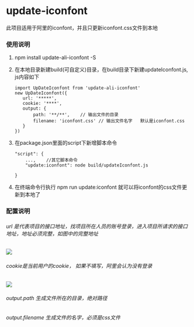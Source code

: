 # update-iconfont

此项目适用于阿里的iconfont，并且只更新iconfont.css文件到本地

### 使用说明

1. npm install update-ali-iconfont -S
2. 在本地目录新建build(可自定义)目录，在build目录下新建updateIconfont.js, js内容如下
   
   ```
   import UpDateIconfont from 'update-ali-iconfont'
   new UpDateIconfont({
      url: '*****',
      cookie: '****',
      output: {
          path: '**/**',    // 输出文件的目录
          filename: 'iconfont.css' // 输出文件名字   默认是iconfont.css
      }    
   })
   ```
3. 在package.json里面的script下新增脚本命令
   
   ```
   "script": {
       ...,    //其它脚本命令
       "update:iconfont": node build/updateIconfont.js
       
   }
   ```
4. 在终端命令行执行    npm run update:iconfont     就可以将iconfont的css文件更新到本地了

### 配置说明

###### url 是代表项目的接口地址，找项目所在人员的账号登录，进入项目所请求的接口地址，地址必须完整，如图中的完整地址

![](https://github.com/frxing/update-iconfont/blob/master/pic/WX20200806-170915.png)

###### cookie是当前用户的cookie， 如果不填写，阿里会认为没有登录

![](https://github.com/frxing/update-iconfont/blob/master/pic/WX20200806-170431.png)

###### output.path  生成文件所在的目录，绝对路径

###### output.filename   生成文件的名字，必须是css文件
